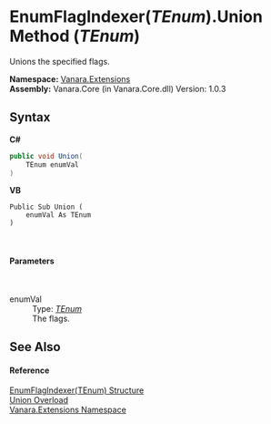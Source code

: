 # EnumFlagIndexer(*TEnum*).Union Method (*TEnum*)
 

Unions the specified flags.

**Namespace:**&nbsp;<a href="9abe54ff-18ce-e333-beed-30e855655381">Vanara.Extensions</a><br />**Assembly:**&nbsp;Vanara.Core (in Vanara.Core.dll) Version: 1.0.3

## Syntax

**C#**<br />
``` C#
public void Union(
	TEnum enumVal
)
```

**VB**<br />
``` VB
Public Sub Union ( 
	enumVal As TEnum
)
```

<br />

#### Parameters
&nbsp;<dl><dt>enumVal</dt><dd>Type: <a href="9bf6d8f0-02ad-950e-9721-68dfefdb4bca">*TEnum*</a><br />The flags.</dd></dl>

## See Also


#### Reference
<a href="9bf6d8f0-02ad-950e-9721-68dfefdb4bca">EnumFlagIndexer(TEnum) Structure</a><br /><a href="76421c65-d637-95d9-a7c8-a85274c30194">Union Overload</a><br /><a href="9abe54ff-18ce-e333-beed-30e855655381">Vanara.Extensions Namespace</a><br />